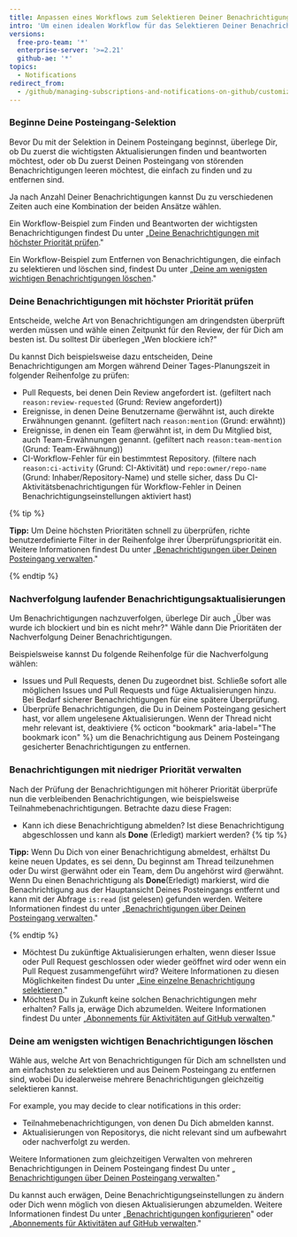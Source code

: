 ```yaml
---
title: Anpassen eines Workflows zum Selektieren Deiner Benachrichtigungen
intro: 'Um einen idealen Workflow für das Selektieren Deiner Benachrichtigungen zu erstellen, kannst Du diese Workflow-Beispiele übernehmen und anpassen.'
versions:
  free-pro-team: '*'
  enterprise-server: '>=2.21'
  github-ae: '*'
topics:
  - Notifications
redirect_from:
  - /github/managing-subscriptions-and-notifications-on-github/customizing-a-workflow-for-triaging-your-notifications
---
```

### Beginne Deine Posteingang-Selektion

Bevor Du mit der Selektion in Deinem Posteingang beginnst, überlege Dir, ob Du zuerst die wichtigsten Aktualisierungen finden und beantworten möchtest, oder ob Du zuerst Deinen Posteingang von störenden Benachrichtigungen leeren möchtest, die einfach zu finden und zu entfernen sind.

Ja nach Anzahl Deiner Benachrichtigungen kannst Du zu verschiedenen Zeiten auch eine Kombination der beiden Ansätze wählen.

Ein Workflow-Beispiel zum Finden und Beantworten der wichtigsten Benachrichtigungen findest Du unter „[Deine Benachrichtigungen mit höchster Priorität prüfen](#checking-your-highest-notification-priorities)."

Ein Workflow-Beispiel zum Entfernen von Benachrichtigungen, die einfach zu selektieren und löschen sind, findest Du unter „[Deine am wenigsten wichtigen Benachrichtigungen löschen](#clearing-your-least-important-notifications)."

### Deine Benachrichtigungen mit höchster Priorität prüfen

Entscheide, welche Art von Benachrichtigungen am dringendsten überprüft werden müssen und wähle einen Zeitpunkt für den Review, der für Dich am besten ist. Du solltest Dir überlegen „Wen blockiere ich?"

Du kannst Dich beispielsweise dazu entscheiden, Deine Benachrichtigungen am Morgen während Deiner Tages-Planungszeit in folgender Reihenfolge zu prüfen:
  - Pull Requests, bei denen Dein Review angefordert ist. (gefiltert nach `reason:review-requested` (Grund: Review angefordert))
  - Ereignisse, in denen Deine Benutzername @erwähnt ist, auch direkte Erwähnungen genannt. (gefiltert nach `reason:mention` (Grund: erwähnt))
  - Ereignisse, in denen ein Team @erwähnt ist, in dem Du Mitglied bist, auch Team-Erwähnungen genannt. (gefiltert nach `reason:team-mention` (Grund: Team-Erwähnung))
  - CI-Workflow-Fehler für ein bestimmtest Repository. (filtere nach `reason:ci-activity` (Grund: CI-Aktivität) und `repo:owner/repo-name` (Grund: Inhaber/Repository-Name) und stelle sicher, dass Du CI-Aktivitätsbenachrichtigungen für Workflow-Fehler in Deinen Benachrichtigungseinstellungen aktiviert hast)

  {% tip %}

  **Tipp:** Um Deine höchsten Prioritäten schnell zu überprüfen, richte benutzerdefinierte Filter in der Reihenfolge ihrer Überprüfungspriorität ein. Weitere Informationen findest Du unter „[Benachrichtigungen über Deinen Posteingang verwalten](/github/managing-subscriptions-and-notifications-on-github/managing-notifications-from-your-inbox#customizing-your-inbox-with-custom-filters)."

  {% endtip %}

### Nachverfolgung laufender Benachrichtigungsaktualisierungen

Um Benachrichtigungen nachzuverfolgen, überlege Dir auch „Über was wurde ich blockiert und bin es nicht mehr?" Wähle dann Die Prioritäten der Nachverfolgung Deiner Benachrichtigungen.

Beispielsweise kannst Du folgende Reihenfolge für die Nachverfolgung wählen:
  - Issues und Pull Requests, denen Du zugeordnet bist. Schließe sofort alle möglichen Issues und Pull Requests und füge Aktualisierungen hinzu. Bei Bedarf sicherer Benachrichtigungen für eine spätere Überprüfung.
  - Überprüfe Benachrichtigungen, die Du in Deinem Posteingang gesichert hast, vor allem ungelesene Aktualisierungen. Wenn der Thread nicht mehr relevant ist, deaktiviere {% octicon "bookmark" aria-label="The bookmark icon" %} um die Benachrichtigung aus Deinem Posteingang gesicherter Benachrichtigungen zu entfernen.

### Benachrichtigungen mit niedriger Priorität verwalten

Nach der Prüfung der Benachrichtigungen mit höherer Priorität überprüfe nun die verbleibenden Benachrichtigungen, wie beispielsweise Teilnahmebenachrichtigungen. Betrachte dazu diese Fragen:
  - Kann ich diese Benachrichtigung abmelden? Ist diese Benachrichtigung abgeschlossen und kann als **Done** (Erledigt) markiert werden?
  {% tip %}

  **Tipp:** Wenn Du Dich von einer Benachrichtigung abmeldest, erhältst Du keine neuen Updates, es sei denn, Du beginnst am Thread teilzunehmen oder Du wirst @erwähnt oder ein Team, dem Du angehörst wird @erwähnt. Wenn Du einen Benachrichtigung als **Done**(Erledigt) markierst, wird die Benachrichtigung aus der Hauptansicht Deines Posteingangs entfernt und kann mit der Abfrage `is:read` (ist gelesen) gefunden werden. Weitere Informationen findest du unter „[Benachrichtigungen über Deinen Posteingang verwalten](/github/managing-subscriptions-and-notifications-on-github/managing-notifications-from-your-inbox#triaging-options)."

  {% endtip %}
  - Möchtest Du zukünftige Aktualisierungen erhalten, wenn dieser Issue oder Pull Request geschlossen oder wieder geöffnet wird oder wenn ein Pull Request zusammengeführt wird? Weitere Informationen zu diesen Möglichkeiten findest Du unter „[Eine einzelne Benachrichtigung selektieren](/github/managing-subscriptions-and-notifications-on-github/triaging-a-single-notification#customizing-when-to-receive-future-updates-for-an-issue-or-pull-request)."
  - Möchtest Du in Zukunft keine solchen Benachrichtigungen mehr erhalten? Falls ja, erwäge Dich abzumelden. Weitere Informationen findest Du unter „[Abonnements für Aktivitäten auf GitHub verwalten](/github/managing-subscriptions-and-notifications-on-github/managing-subscriptions-for-activity-on-github)."

### Deine am wenigsten wichtigen Benachrichtigungen löschen

Wähle aus, welche Art von Benachrichtigungen für Dich am schnellsten und am einfachsten zu selektieren und aus Deinem Posteingang zu entfernen sind, wobei Du idealerweise mehrere Benachrichtigungen gleichzeitig selektieren kannst.

For example, you may decide to clear notifications in this order:
  - Teilnahmebenachrichtigungen, von denen Du Dich abmelden kannst.
  - Aktualisierungen von Repositorys, die nicht relevant sind um aufbewahrt oder nachverfolgt zu werden.

Weitere Informationen zum gleichzeitigen Verwalten von mehreren Benachrichtigungen in Deinem Posteingang findest Du unter „[ Benachrichtigungen über Deinen Posteingang verwalten](/github/managing-subscriptions-and-notifications-on-github/managing-notifications-from-your-inbox#triaging-multiple-notifications-at-the-same-time)."

Du kannst auch erwägen, Deine Benachrichtigungseinstellungen zu ändern oder Dich wenn möglich von diesen Aktualisierungen abzumelden. Weitere Informationen findest Du unter „[Benachrichtigungen konfigurieren](/github/managing-subscriptions-and-notifications-on-github/configuring-notifications)" oder „[Abonnements für Aktivitäten auf GitHub verwalten](/github/managing-subscriptions-and-notifications-on-github/managing-subscriptions-for-activity-on-github)."
